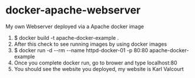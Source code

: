 # docker-apache-webserver
My own Webserver deployed via a Apache docker image 

1. $ docker build -t apache-docker-example .
2. After this check to see running images by using docker images
3. $ docker run -d --rm --name httpd-docker-01 -p 80:80 apache-docker-example
4. Once you complete docker run, go to brower and type localhost:80
5. You should see the website you deployed, my website is Karl Valcourt
